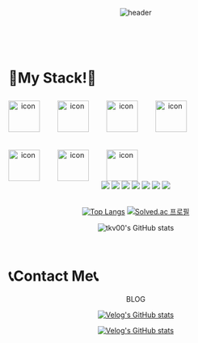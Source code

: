 <div align=center>  
  
  ![header](https://capsule-render.vercel.app/api?type=venom&text=KimDoYeon&fontColor=ffffff)
</div>
<br>
<br>
<br>
<div>
  <h1  fontstyle=bold >
     💪My Stack!💪
  </p>
    
</div>
<div align=center style="display: flex;"><img src="https://techstack-generator.vercel.app/js-icon.svg" alt="icon" width="62" style="width: 62px; height: 62px; margin-right: 35px; margin-bottom: 35px;" /><img src="https://techstack-generator.vercel.app/cpp-icon.svg" alt="icon" width="62" style="width: 62px; height: 62px; margin-right: 35px; margin-bottom: 35px;" /><img src="https://techstack-generator.vercel.app/python-icon.svg" alt="icon" width="62" style="width: 62px; height: 62px; margin-right: 35px; margin-bottom: 35px;" /><img src="https://techstack-generator.vercel.app/github-icon.svg" alt="icon" width="62" style="width: 62px; height: 62px; margin-right: 0px; margin-bottom: 35px;" /></div><div align=center style="display: flex;"><img src="https://techstack-generator.vercel.app/mysql-icon.svg" alt="icon" width="62" style="width: 62px; height: 62px; margin-right: 35px; margin-bottom: 0px;" /><img src="https://techstack-generator.vercel.app/java-icon.svg" alt="icon" width="62" style="width: 62px; height: 62px; margin-right: 35px; margin-bottom: 0px;" /><img src="https://techstack-generator.vercel.app/aws-icon.svg" alt="icon" width="62" style="width: 62px; height: 62px; margin-right: 35px; margin-bottom: 0px;" /></div>
<div>
  
</div>
<div align=center>
  <img src="https://img.shields.io/badge/HTML5-E34F26?style=for-the-badge&logo=HTML5&logoColor=white">
  <img src="https://img.shields.io/badge/CSS3-1572B6?style=for-the-badge&logo=CSS3&logoColor=white">
  <img src="https://img.shields.io/badge/firebase-FFCA28?style=for-the-badge&logo=firebase&logoColor=white">
  <img src="https://img.shields.io/badge/androidstudio-3DDC84?style=for-the-badge&logo=androidstudio&logoColor=white">
  <img src="https://img.shields.io/badge/c-A8B9CC?style=for-the-badge&logo=c&logoColor=white">
  <img src="https://img.shields.io/badge/sqlite-003B57?style=for-the-badge&logo=sqlite&logoColor=white">
  <img src="https://img.shields.io/badge/kotlin-7F52FF?style=for-the-badge&logo=kotlin&logoColor=white">
</div>
<br>
<div align=center>
  
  [![Top Langs](https://github-readme-stats.vercel.app/api/top-langs/?username=tkv00&langs_count=10&layout=compact&theme=dark)](https://github.com/tkv00/tkv00)
  [![Solved.ac
프로필](http://mazassumnida.wtf/api/generate_badge?boj=tkv00)](https://solved.ac/tkv00)

  ![tkv00's GitHub stats](https://github-readme-stats.vercel.app/api?username=tkv00&show_icons=true&theme=radical)
</div>
<div align=center>
    
  

</div>
<br>
<h1>
  📞Contact Me📞</h1>
  <div align=center>BLOG    
           
  [![Velog's GitHub stats](https://velog-readme-stats.vercel.app/api/badge?name=tkv00)](https://velog.io/@tkv00) 
 </div>
  <div align=center>
                  
  [![Velog's GitHub stats](https://velog-readme-stats.vercel.app/api?name=tkv00)](https://github.com/eungyeole/velog-readme-stats)
</div>
